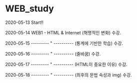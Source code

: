 # WEB_study
2020-05-13 Start!!

2020-05-14 WEB1 - HTML & Internet (혁명적인 변화) 수강.

2020-05-15 --------- " ---------- (통계에 기반한 학습) 수강.

2020-05-16 --------- " ---------- (줄바꿈) 수강.

2020-05-17 --------- " ---------- (HTML이 중요한 이유) 수강.

2020-05-18 --------- " ---------- (최후의 문법 속성과 img) 수강.
